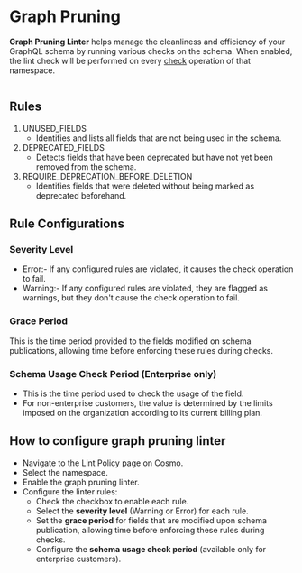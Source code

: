 # Graph Pruning

**Graph Pruning Linter** helps manage the cleanliness and efficiency of your GraphQL schema by running various checks on the schema. When enabled, the lint check will be performed on every [check](https://cosmo-docs.wundergraph.com/cli/subgraph/check) operation of that namespace.

<figure><img src="../.gitbook/assets/Screenshot 2024-09-20 at 11.20.50 PM.png" alt=""><figcaption></figcaption></figure>

## Rules

1. UNUSED\_FIELDS
   * Identifies and lists all fields that are not being used in the schema.
2. DEPRECATED\_FIELDS
   * Detects fields that have been deprecated but have not yet been removed from the schema.
3. REQUIRE\_DEPRECATION\_BEFORE\_DELETION
   * Identifies fields that were deleted without being marked as deprecated beforehand.

## Rule Configurations

### Severity Level

* Error:- If any configured rules are violated, it causes the check operation to fail.
* Warning:- If any configured rules are violated, they are flagged as warnings, but they don't cause the check operation to fail.

### Grace Period

This is the time period provided to the fields modified on schema publications, allowing time before enforcing these rules during checks.

### Schema Usage Check Period (Enterprise only)

* This is the time period used to check the usage of the field.&#x20;
* For non-enterprise customers, the value is determined by the limits imposed on the organization according to its current billing plan.&#x20;

## How to configure graph pruning linter

* Navigate to the Lint Policy page on Cosmo.
* Select the namespace.
* Enable the graph pruning linter.
* Configure the linter rules:
  * Check the checkbox to enable each rule.
  * Select the **severity level** (Warning or Error) for each rule.
  * Set the **grace period** for fields that are modified upon schema publication, allowing time before enforcing these rules during checks.
  * Configure the **schema usage check period** (available only for enterprise customers).
